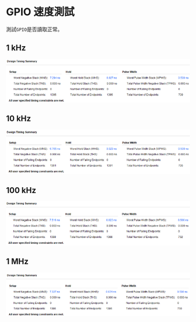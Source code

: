 # GPIO 速度測試  
測試`GPIO`是否讀取正常。  
  
## 1 kHz  
![1kHz.png](1kHz.png "1kHz.png")  
  
## 10 kHz  
![10kHz.png](10kHz.png "10kHz.png")  
  
## 100 kHz  
![100kHz.png](100kHz.png "100kHz.png")  
  
## 1 MHz  
![1MHz.png](1MHz.png "1MHz.png")  